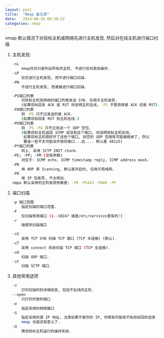 ```yaml
---
layout: post
title:  "Nmap 备忘录"
date:   2014-08-20 08:38:22
categories: nmap
---
```


nmap 默认情况下对目标主机或网络先进行主机发现, 然后对在线主机进行端口扫描

1.  主机发现: 

    ```bash
    -sL 
        nmap仅仅只是列出所有的主机. 不进行任何其他操作.
    -sP 
        仅仅进行主机发现, 而不进行端口扫描.
    -PN 
        不进行主机发现, 而直接进行端口扫描.
    
    -PS端口列表 
        对目标主机及网络的端口列表发送 SYN. 仅用于主机发现.
        (如果目标回复 ACK 或 RST 则说明主机在线, -PS 不管具体是 ACK 还是 RST).
    -PA端口列表 
        同 -PS 只不过发送的是 ACK.
        (如果目标回复 RST 则主机在线.)
    -PU端口列表 
        同 -PS -PA 只不过发送一个 UDP 空包.
        (如果目标主机返回 ICMP 说没有这个端口, 则说明目标主机在线,
         如果目标主机刚好开了这些个端口, 则空的 UDP 包很有可能被吞掉了, 所以
         要选一些不太可能会开放的端口...这.... 默认是 40125)
    -PY端口列表 
        同上, 采用 SCTP INIT chunk.
    -PE; -PP; -PM (没有参数)
        对应于: ICMP echo, ICMP timestamp reply, ICMP address mask.
    -PR 
        用 ARP 来 Scanning, 默认是开启的, 仅用于局域网.
    -PO 
        用 IP 包来弄, 不太明白.
    nmpa 默认采用的主机发现参数是: -PE -PS443 -PA80 -PP
    ```

2.  端口扫描

    ```bash
    -p 端口范围
        指定扫描的端口范围.
    -F 
        仅扫描常用端口 (1--1024? 或是/etc/services里有的?)
    -r
        按顺序扫描端口
    
    -sS 
        采用 TCP SYN 扫描 TCP 端口 (TCP 半连接) (默认).
    -sT
        采用 connect 系统扫描 TCP 端口 (TCP 全连接).
    -sU
        扫描 UDP 端口.
    -sY 
        扫描 SCTP 端口.
    ```

3.  其他常用选项

    ```bash
    -v
        打印扫描时的详细信息, 包括不在线的主机.
    --open 
        只打印开放的端口
    -e 
        指定采用的网络接口
    -S
        指定采用的源 IP 地址, 注意如果不是你的 IP, 你很有可能收不到目标回的信息
        nmap 也就没有意义了.
    -O
        猜测目标主机运行的操作系统.
    ```

[jekyll-gh]: https://github.com/jekyll/jekyll
[jekyll]:    http://jekyllrb.com

